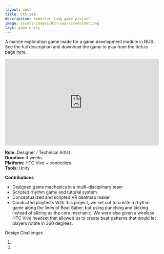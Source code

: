 ```yaml
---
layout: post
title: 8th Sea
description: Semester long game project
image: assets/images/8th-sea/screenshot.png
tags: game unity
---
```


A marine exploration game made for a game development module in NUS. See the full description and download the game to play from the Itch.io page <a href="https://korp.itch.io/8th-sea">here</a>.

<style>.embed-container { position: relative; padding-bottom: 56.25%; height: 0; overflow: hidden; max-width: 100%; } .embed-container iframe, .embed-container object, .embed-container embed { position: absolute; top: 0; left: 0; width: 100%; height: 100%; }</style><div class='embed-container'><iframe src='https://youtu.be/EfrT3NOTtAc' frameborder='0' allowfullscreen></iframe></div>

<p>
<b>Role:</b> Designer / Technical Artist<br>
<b>Duration:</b> 3 weeks<br>
<b>Platform:</b> HTC Vive + controllers<br>
<b>Tools:</b> Unity<br>
</p>

<p>
<b>Contributions</b><br>

- Designed game mechanics in a multi-disciplinary team
- Scripted rhythm game and tutorial system
- Conceptualized and scripted VR beatmap maker
- Conducted playtests
With this project, we set out to create a rhythm game along the lines of Beat Saber, but using punching and kicking instead of slicing as the core mechanic. We were also given a wireless HTC Vive headset that allowed us to create beat patterns that would let players rotate in 360 degrees.
</p>


Design Challenges

1.
2.
